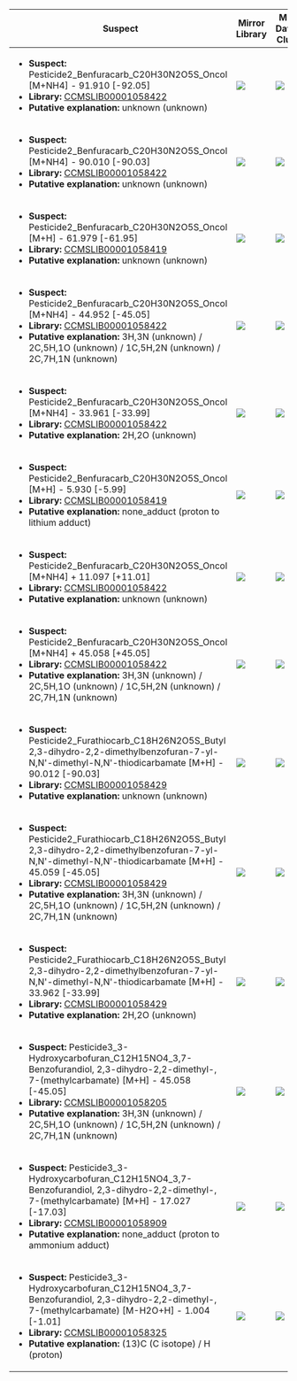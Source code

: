 Suspect | Mirror Library | Mirror Dataset Cluster | Image
--- | --- | --- | ---
<ul><li><b>Suspect:</b> Pesticide2_Benfuracarb_C20H30N2O5S_Oncol [M+NH4] -  91.910 [-92.05]</li><li><b>Library:</b> [CCMSLIB00001058422](https://gnps.ucsd.edu/ProteoSAFe/gnpslibraryspectrum.jsp?SpectrumID=CCMSLIB00001058422)</li><li><b>Putative explanation:</b> unknown (unknown)</li></ul> | ![](https://metabolomics-usi.ucsd.edu/svg/mirror?usi1=mzspec:MSV000080604:Pesticide_Mix2_pos.mzXML:scan:3103&usi2=mzspec:GNPSLIBRARY:CCMSLIB00001058422&mz_min=50&mz_max=500) | ![](https://metabolomics-usi.ucsd.edu/svg/mirror?usi1=mzspec:MSV000080604:Pesticide_Mix2_pos.mzXML:scan:3103&usi2=mzspec:MSV000084314:MSV000080604.mgf:scan:3753&mz_min=50&mz_max=500) | [View USI](https://metabolomics-usi.ucsd.edu/svg/?usi=mzspec:MSV000080604:Pesticide_Mix2_pos.mzXML:scan:3103&mz_min=50&mz_max=500)
<ul><li><b>Suspect:</b> Pesticide2_Benfuracarb_C20H30N2O5S_Oncol [M+NH4] -  90.010 [-90.03]</li><li><b>Library:</b> [CCMSLIB00001058422](https://gnps.ucsd.edu/ProteoSAFe/gnpslibraryspectrum.jsp?SpectrumID=CCMSLIB00001058422)</li><li><b>Putative explanation:</b> unknown (unknown)</li></ul> | ![](https://metabolomics-usi.ucsd.edu/svg/mirror?usi1=mzspec:MSV000080616:Pesticide_Mix2_pos_14k.mzXML:scan:3901&usi2=mzspec:GNPSLIBRARY:CCMSLIB00001058422&mz_min=50&mz_max=500) | ![](https://metabolomics-usi.ucsd.edu/svg/mirror?usi1=mzspec:MSV000080616:Pesticide_Mix2_pos_14k.mzXML:scan:3901&usi2=mzspec:MSV000084314:MSV000080616.mgf:scan:3808&mz_min=50&mz_max=500) | [View USI](https://metabolomics-usi.ucsd.edu/svg/?usi=mzspec:MSV000080616:Pesticide_Mix2_pos_14k.mzXML:scan:3901&mz_min=50&mz_max=500)
<ul><li><b>Suspect:</b> Pesticide2_Benfuracarb_C20H30N2O5S_Oncol [M+H] -  61.979 [-61.95]</li><li><b>Library:</b> [CCMSLIB00001058419](https://gnps.ucsd.edu/ProteoSAFe/gnpslibraryspectrum.jsp?SpectrumID=CCMSLIB00001058419)</li><li><b>Putative explanation:</b> unknown (unknown)</li></ul> | ![](https://metabolomics-usi.ucsd.edu/svg/mirror?usi1=mzspec:MSV000080616:Pesticide_Mix2_pos_14k.mzXML:scan:3898&usi2=mzspec:GNPSLIBRARY:CCMSLIB00001058419&mz_min=50&mz_max=500) | ![](https://metabolomics-usi.ucsd.edu/svg/mirror?usi1=mzspec:MSV000080616:Pesticide_Mix2_pos_14k.mzXML:scan:3898&usi2=mzspec:MSV000084314:MSV000080616.mgf:scan:3738&mz_min=50&mz_max=500) | [View USI](https://metabolomics-usi.ucsd.edu/svg/?usi=mzspec:MSV000080616:Pesticide_Mix2_pos_14k.mzXML:scan:3898&mz_min=50&mz_max=500)
<ul><li><b>Suspect:</b> Pesticide2_Benfuracarb_C20H30N2O5S_Oncol [M+NH4] -  44.952 [-45.05]</li><li><b>Library:</b> [CCMSLIB00001058422](https://gnps.ucsd.edu/ProteoSAFe/gnpslibraryspectrum.jsp?SpectrumID=CCMSLIB00001058422)</li><li><b>Putative explanation:</b> 3H,3N (unknown) / 2C,5H,1O (unknown) / 1C,5H,2N (unknown) / 2C,7H,1N (unknown)</li></ul> | ![](https://metabolomics-usi.ucsd.edu/svg/mirror?usi1=mzspec:MSV000080616:Pesticide_Mix2_pos_14k.mzXML:scan:3898&usi2=mzspec:GNPSLIBRARY:CCMSLIB00001058422&mz_min=50&mz_max=500) | ![](https://metabolomics-usi.ucsd.edu/svg/mirror?usi1=mzspec:MSV000080616:Pesticide_Mix2_pos_14k.mzXML:scan:3898&usi2=mzspec:MSV000084314:MSV000080616.mgf:scan:3808&mz_min=50&mz_max=500) | [View USI](https://metabolomics-usi.ucsd.edu/svg/?usi=mzspec:MSV000080616:Pesticide_Mix2_pos_14k.mzXML:scan:3898&mz_min=50&mz_max=500)
<ul><li><b>Suspect:</b> Pesticide2_Benfuracarb_C20H30N2O5S_Oncol [M+NH4] -  33.961 [-33.99]</li><li><b>Library:</b> [CCMSLIB00001058422](https://gnps.ucsd.edu/ProteoSAFe/gnpslibraryspectrum.jsp?SpectrumID=CCMSLIB00001058422)</li><li><b>Putative explanation:</b> 2H,2O (unknown)</li></ul> | ![](https://metabolomics-usi.ucsd.edu/svg/mirror?usi1=mzspec:MSV000080616:Pesticide_Mix2_pos_14k.mzXML:scan:3645&usi2=mzspec:GNPSLIBRARY:CCMSLIB00001058422&mz_min=50&mz_max=500) | ![](https://metabolomics-usi.ucsd.edu/svg/mirror?usi1=mzspec:MSV000080616:Pesticide_Mix2_pos_14k.mzXML:scan:3645&usi2=mzspec:MSV000084314:MSV000080616.mgf:scan:3808&mz_min=50&mz_max=500) | [View USI](https://metabolomics-usi.ucsd.edu/svg/?usi=mzspec:MSV000080616:Pesticide_Mix2_pos_14k.mzXML:scan:3645&mz_min=50&mz_max=500)
<ul><li><b>Suspect:</b> Pesticide2_Benfuracarb_C20H30N2O5S_Oncol [M+H] -   5.930 [-5.99]</li><li><b>Library:</b> [CCMSLIB00001058419](https://gnps.ucsd.edu/ProteoSAFe/gnpslibraryspectrum.jsp?SpectrumID=CCMSLIB00001058419)</li><li><b>Putative explanation:</b> none_adduct (proton to lithium adduct)</li></ul> | ![](https://metabolomics-usi.ucsd.edu/svg/mirror?usi1=mzspec:MSV000080616:Pesticide_Mix2_pos_14k.mzXML:scan:3637&usi2=mzspec:GNPSLIBRARY:CCMSLIB00001058419&mz_min=50&mz_max=500) | ![](https://metabolomics-usi.ucsd.edu/svg/mirror?usi1=mzspec:MSV000080616:Pesticide_Mix2_pos_14k.mzXML:scan:3637&usi2=mzspec:MSV000084314:MSV000080616.mgf:scan:3738&mz_min=50&mz_max=500) | [View USI](https://metabolomics-usi.ucsd.edu/svg/?usi=mzspec:MSV000080616:Pesticide_Mix2_pos_14k.mzXML:scan:3637&mz_min=50&mz_max=500)
<ul><li><b>Suspect:</b> Pesticide2_Benfuracarb_C20H30N2O5S_Oncol [M+NH4] +  11.097 [+11.01]</li><li><b>Library:</b> [CCMSLIB00001058422](https://gnps.ucsd.edu/ProteoSAFe/gnpslibraryspectrum.jsp?SpectrumID=CCMSLIB00001058422)</li><li><b>Putative explanation:</b> unknown (unknown)</li></ul> | ![](https://metabolomics-usi.ucsd.edu/svg/mirror?usi1=mzspec:MSV000080604:Pesticide_Mix2_pos.mzXML:scan:2482&usi2=mzspec:GNPSLIBRARY:CCMSLIB00001058422&mz_min=50&mz_max=500) | ![](https://metabolomics-usi.ucsd.edu/svg/mirror?usi1=mzspec:MSV000080604:Pesticide_Mix2_pos.mzXML:scan:2482&usi2=mzspec:MSV000084314:MSV000080604.mgf:scan:3753&mz_min=50&mz_max=500) | [View USI](https://metabolomics-usi.ucsd.edu/svg/?usi=mzspec:MSV000080604:Pesticide_Mix2_pos.mzXML:scan:2482&mz_min=50&mz_max=500)
<ul><li><b>Suspect:</b> Pesticide2_Benfuracarb_C20H30N2O5S_Oncol [M+NH4] +  45.058 [+45.05]</li><li><b>Library:</b> [CCMSLIB00001058422](https://gnps.ucsd.edu/ProteoSAFe/gnpslibraryspectrum.jsp?SpectrumID=CCMSLIB00001058422)</li><li><b>Putative explanation:</b> 3H,3N (unknown) / 2C,5H,1O (unknown) / 1C,5H,2N (unknown) / 2C,7H,1N (unknown)</li></ul> | ![](https://metabolomics-usi.ucsd.edu/svg/mirror?usi1=mzspec:MSV000080616:Pesticide_Mix2_pos_14k.mzXML:scan:3728&usi2=mzspec:GNPSLIBRARY:CCMSLIB00001058422&mz_min=50&mz_max=500) | ![](https://metabolomics-usi.ucsd.edu/svg/mirror?usi1=mzspec:MSV000080616:Pesticide_Mix2_pos_14k.mzXML:scan:3728&usi2=mzspec:MSV000084314:MSV000080616.mgf:scan:3808&mz_min=50&mz_max=500) | [View USI](https://metabolomics-usi.ucsd.edu/svg/?usi=mzspec:MSV000080616:Pesticide_Mix2_pos_14k.mzXML:scan:3728&mz_min=50&mz_max=500)
<ul><li><b>Suspect:</b> Pesticide2_Furathiocarb_C18H26N2O5S_Butyl 2,3-dihydro-2,2-dimethylbenzofuran-7-yl-N,N'-dimethyl-N,N'-thiodicarbamate [M+H] -  90.012 [-90.03]</li><li><b>Library:</b> [CCMSLIB00001058429](https://gnps.ucsd.edu/ProteoSAFe/gnpslibraryspectrum.jsp?SpectrumID=CCMSLIB00001058429)</li><li><b>Putative explanation:</b> unknown (unknown)</li></ul> | ![](https://metabolomics-usi.ucsd.edu/svg/mirror?usi1=mzspec:MSV000080604:Pesticide_Mix2_pos.mzXML:scan:2655&usi2=mzspec:GNPSLIBRARY:CCMSLIB00001058429&mz_min=50&mz_max=500) | ![](https://metabolomics-usi.ucsd.edu/svg/mirror?usi1=mzspec:MSV000080604:Pesticide_Mix2_pos.mzXML:scan:2655&usi2=mzspec:MSV000084314:MSV000080604.mgf:scan:3537&mz_min=50&mz_max=500) | [View USI](https://metabolomics-usi.ucsd.edu/svg/?usi=mzspec:MSV000080604:Pesticide_Mix2_pos.mzXML:scan:2655&mz_min=50&mz_max=500)
<ul><li><b>Suspect:</b> Pesticide2_Furathiocarb_C18H26N2O5S_Butyl 2,3-dihydro-2,2-dimethylbenzofuran-7-yl-N,N'-dimethyl-N,N'-thiodicarbamate [M+H] -  45.059 [-45.05]</li><li><b>Library:</b> [CCMSLIB00001058429](https://gnps.ucsd.edu/ProteoSAFe/gnpslibraryspectrum.jsp?SpectrumID=CCMSLIB00001058429)</li><li><b>Putative explanation:</b> 3H,3N (unknown) / 2C,5H,1O (unknown) / 1C,5H,2N (unknown) / 2C,7H,1N (unknown)</li></ul> | ![](https://metabolomics-usi.ucsd.edu/svg/mirror?usi1=mzspec:MSV000080616:Pesticide_Mix2_pos_14k.mzXML:scan:3700&usi2=mzspec:GNPSLIBRARY:CCMSLIB00001058429&mz_min=50&mz_max=500) | ![](https://metabolomics-usi.ucsd.edu/svg/mirror?usi1=mzspec:MSV000080616:Pesticide_Mix2_pos_14k.mzXML:scan:3700&usi2=mzspec:MSV000084314:MSV000080616.mgf:scan:3590&mz_min=50&mz_max=500) | [View USI](https://metabolomics-usi.ucsd.edu/svg/?usi=mzspec:MSV000080616:Pesticide_Mix2_pos_14k.mzXML:scan:3700&mz_min=50&mz_max=500)
<ul><li><b>Suspect:</b> Pesticide2_Furathiocarb_C18H26N2O5S_Butyl 2,3-dihydro-2,2-dimethylbenzofuran-7-yl-N,N'-dimethyl-N,N'-thiodicarbamate [M+H] -  33.962 [-33.99]</li><li><b>Library:</b> [CCMSLIB00001058429](https://gnps.ucsd.edu/ProteoSAFe/gnpslibraryspectrum.jsp?SpectrumID=CCMSLIB00001058429)</li><li><b>Putative explanation:</b> 2H,2O (unknown)</li></ul> | ![](https://metabolomics-usi.ucsd.edu/svg/mirror?usi1=mzspec:MSV000080604:Pesticide_Mix2_pos.mzXML:scan:2482&usi2=mzspec:GNPSLIBRARY:CCMSLIB00001058429&mz_min=50&mz_max=500) | ![](https://metabolomics-usi.ucsd.edu/svg/mirror?usi1=mzspec:MSV000080604:Pesticide_Mix2_pos.mzXML:scan:2482&usi2=mzspec:MSV000084314:MSV000080604.mgf:scan:3537&mz_min=50&mz_max=500) | [View USI](https://metabolomics-usi.ucsd.edu/svg/?usi=mzspec:MSV000080604:Pesticide_Mix2_pos.mzXML:scan:2482&mz_min=50&mz_max=500)
<ul><li><b>Suspect:</b> Pesticide3_3-Hydroxycarbofuran_C12H15NO4_3,7-Benzofurandiol, 2,3-dihydro-2,2-dimethyl-, 7-(methylcarbamate) [M+H] -  45.058 [-45.05]</li><li><b>Library:</b> [CCMSLIB00001058205](https://gnps.ucsd.edu/ProteoSAFe/gnpslibraryspectrum.jsp?SpectrumID=CCMSLIB00001058205)</li><li><b>Putative explanation:</b> 3H,3N (unknown) / 2C,5H,1O (unknown) / 1C,5H,2N (unknown) / 2C,7H,1N (unknown)</li></ul> | ![](https://metabolomics-usi.ucsd.edu/svg/mirror?usi1=mzspec:MSV000080616:Pesticide_Mix3_Pos_14k.mzXML:scan:1332&usi2=mzspec:GNPSLIBRARY:CCMSLIB00001058205&mz_min=50&mz_max=500) | ![](https://metabolomics-usi.ucsd.edu/svg/mirror?usi1=mzspec:MSV000080616:Pesticide_Mix3_Pos_14k.mzXML:scan:1332&usi2=mzspec:MSV000084314:MSV000080616.mgf:scan:1047&mz_min=50&mz_max=500) | [View USI](https://metabolomics-usi.ucsd.edu/svg/?usi=mzspec:MSV000080616:Pesticide_Mix3_Pos_14k.mzXML:scan:1332&mz_min=50&mz_max=500)
<ul><li><b>Suspect:</b> Pesticide3_3-Hydroxycarbofuran_C12H15NO4_3,7-Benzofurandiol, 2,3-dihydro-2,2-dimethyl-, 7-(methylcarbamate) [M+H] -  17.027 [-17.03]</li><li><b>Library:</b> [CCMSLIB00001058909](https://gnps.ucsd.edu/ProteoSAFe/gnpslibraryspectrum.jsp?SpectrumID=CCMSLIB00001058909)</li><li><b>Putative explanation:</b> none_adduct (proton to ammonium adduct)</li></ul> | ![](https://metabolomics-usi.ucsd.edu/svg/mirror?usi1=mzspec:MSV000080604:Pesticide_Mix3_pos.mzXML:scan:980&usi2=mzspec:GNPSLIBRARY:CCMSLIB00001058909&mz_min=50&mz_max=500) | ![](https://metabolomics-usi.ucsd.edu/svg/mirror?usi1=mzspec:MSV000080604:Pesticide_Mix3_pos.mzXML:scan:980&usi2=mzspec:MSV000084314:MSV000080604.mgf:scan:332&mz_min=50&mz_max=500) | [View USI](https://metabolomics-usi.ucsd.edu/svg/?usi=mzspec:MSV000080604:Pesticide_Mix3_pos.mzXML:scan:980&mz_min=50&mz_max=500)
<ul><li><b>Suspect:</b> Pesticide3_3-Hydroxycarbofuran_C12H15NO4_3,7-Benzofurandiol, 2,3-dihydro-2,2-dimethyl-, 7-(methylcarbamate) [M-H2O+H] -   1.004 [-1.01]</li><li><b>Library:</b> [CCMSLIB00001058325](https://gnps.ucsd.edu/ProteoSAFe/gnpslibraryspectrum.jsp?SpectrumID=CCMSLIB00001058325)</li><li><b>Putative explanation:</b> (13)C (C isotope) / H (proton)</li></ul> | ![](https://metabolomics-usi.ucsd.edu/svg/mirror?usi1=mzspec:MSV000080616:Pesticide_Mix3_Pos_14k.mzXML:scan:1121&usi2=mzspec:GNPSLIBRARY:CCMSLIB00001058325&mz_min=50&mz_max=500) | ![](https://metabolomics-usi.ucsd.edu/svg/mirror?usi1=mzspec:MSV000080616:Pesticide_Mix3_Pos_14k.mzXML:scan:1121&usi2=mzspec:MSV000084314:MSV000080616.mgf:scan:486&mz_min=50&mz_max=500) | [View USI](https://metabolomics-usi.ucsd.edu/svg/?usi=mzspec:MSV000080616:Pesticide_Mix3_Pos_14k.mzXML:scan:1121&mz_min=50&mz_max=500)